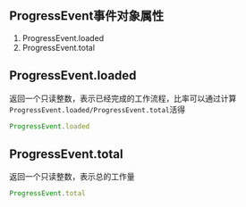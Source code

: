 
## ProgressEvent事件对象属性
1. ProgressEvent.loaded
2. ProgressEvent.total

## ProgressEvent.loaded
返回一个只读整数，表示已经完成的工作流程，比率可以通过计算`ProgressEvent.loaded/ProgressEvent.total`活得
```js
ProgressEvent.loaded
```

## ProgressEvent.total
返回一个只读整数，表示总的工作量
```js
ProgressEvent.total
```
